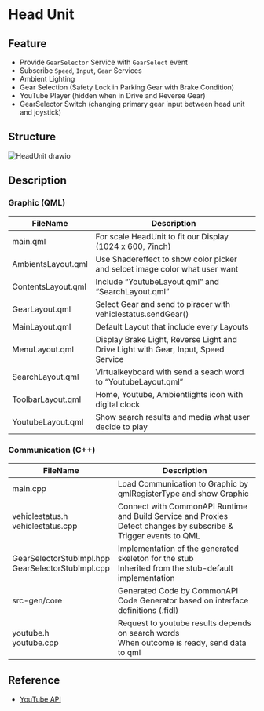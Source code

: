 # Head Unit

## Feature

- Provide  `GearSelector` Service with `GearSelect` event
- Subscribe `Speed`, `Input`, `Gear` Services
- Ambient Lighting
- Gear Selection (Safety Lock in Parking Gear with Brake Condition)
- YouTube Player (hidden when in Drive and Reverse Gear)
- GearSelector Switch (changing primary gear input between head unit and joystick)

## Structure

![HeadUnit drawio](https://github.com/SEA-ME-Team4/app-hu/assets/120576021/68c2b601-d3a6-436c-a9a4-f8ac84e28245)

## Description

### Graphic (QML)

| FileName | Description |
| --- | --- |
| main.qml | For scale HeadUnit to fit our Display (1024 x 600, 7inch) |
| AmbientsLayout.qml | Use Shadereffect to show color picker and selcet image color what user want  |
| ContentsLayout.qml | Include “YoutubeLayout.qml” and “SearchLayout.qml” |
| GearLayout.qml | Select Gear and send to piracer with vehiclestatus.sendGear() |
| MainLayout.qml | Default Layout that include every Layouts |
| MenuLayout.qml | Display Brake Light, Reverse Light and Drive Light with Gear, Input, Speed Service |
| SearchLayout.qml | Virtualkeyboard with send a seach word to “YoutubeLayout.qml” |
| ToolbarLayout.qml | Home, Youtube, Ambientlights icon with digital clock |
| YoutubeLayout.qml | Show search results and media what user decide to play |

### Communication (C++)

| FileName | Description |
| --- | --- |
| main.cpp | Load Communication to Graphic by qmlRegisterType and show Graphic |
| vehiclestatus.h <br/> vehiclestatus.cpp | Connect with CommonAPI Runtime and Build Service and Proxies <br/> Detect changes by subscribe & Trigger events to QML |
| GearSelectorStubImpl.hpp <br/> GearSelectorStubImpl.cpp | Implementation of the generated skeleton for the stub <br/> Inherited from the stub-default implementation |
| src-gen/core | Generated Code by CommonAPI Code Generator based on interface definitions (.fidl) |
| youtube.h <br/> youtube.cpp | Request to youtube results depends on search words <br/> When outcome is ready, send data to qml |

## Reference

- [YouTube API](https://developers.google.com/youtube)
